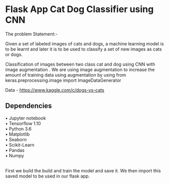 # Flask App Cat Dog Classifier using CNN

The problem Statement:-

Given a set of labeled images of cats and dogs, a machine learning model is to be learnt and later it is to be used to classify a set of new images as cats or dogs.

Classification of images between two class cat and dog using CNN with image augmentation .
We are using image augmentation to increase the amount of training data using augmentation by using from keras.preprocessing.image import ImageDataGenerator

Data - https://www.kaggle.com/c/dogs-vs-cats

<h2>Dependencies</h2>
• Jupyter notebook</br>
• Tensorflow 1.10</br>
• Python 3.6</br>
• Matplotlib</br>
• Seaborn</br>
• Scikit-Learn</br>
• Pandas</br>
• Numpy</br></br>


First we build the build and train the model and save it. We then import this saved model to be used in our flask app.
